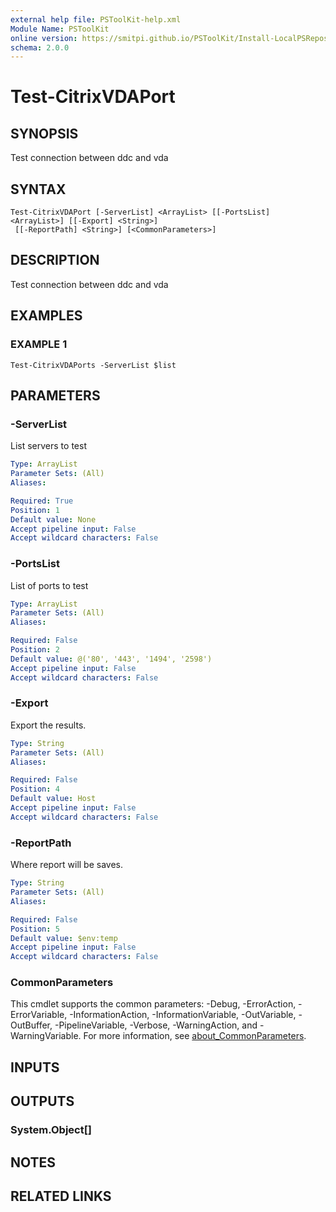 ```yaml
---
external help file: PSToolKit-help.xml
Module Name: PSToolKit
online version: https://smitpi.github.io/PSToolKit/Install-LocalPSRepository
schema: 2.0.0
---
```


# Test-CitrixVDAPort

## SYNOPSIS
Test connection between ddc and vda

## SYNTAX

```
Test-CitrixVDAPort [-ServerList] <ArrayList> [[-PortsList] <ArrayList>] [[-Export] <String>]
 [[-ReportPath] <String>] [<CommonParameters>]
```

## DESCRIPTION
Test connection between ddc and vda

## EXAMPLES

### EXAMPLE 1
```
Test-CitrixVDAPorts -ServerList $list
```

## PARAMETERS

### -ServerList
List servers to test

```yaml
Type: ArrayList
Parameter Sets: (All)
Aliases:

Required: True
Position: 1
Default value: None
Accept pipeline input: False
Accept wildcard characters: False
```

### -PortsList
List of ports to test

```yaml
Type: ArrayList
Parameter Sets: (All)
Aliases:

Required: False
Position: 2
Default value: @('80', '443', '1494', '2598')
Accept pipeline input: False
Accept wildcard characters: False
```

### -Export
Export the results.

```yaml
Type: String
Parameter Sets: (All)
Aliases:

Required: False
Position: 4
Default value: Host
Accept pipeline input: False
Accept wildcard characters: False
```

### -ReportPath
Where report will be saves.

```yaml
Type: String
Parameter Sets: (All)
Aliases:

Required: False
Position: 5
Default value: $env:temp
Accept pipeline input: False
Accept wildcard characters: False
```

### CommonParameters
This cmdlet supports the common parameters: -Debug, -ErrorAction, -ErrorVariable, -InformationAction, -InformationVariable, -OutVariable, -OutBuffer, -PipelineVariable, -Verbose, -WarningAction, and -WarningVariable. For more information, see [about_CommonParameters](http://go.microsoft.com/fwlink/?LinkID=113216).

## INPUTS

## OUTPUTS

### System.Object[]
## NOTES

## RELATED LINKS
